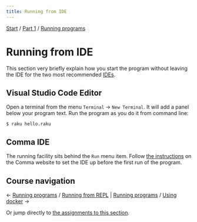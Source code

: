 ```yaml
---
title: Running from IDE
---
```


[Start](../..) / [Part 1](../../part1) / [Running programs](../)

# Running from IDE

This section very briefly explain how you start the program without leaving the IDE for the two most recommended [IDEs](../editors-and-ides).

## Visual Studio Code Editor

Open a terminal from the menu `Terminal` → `New Terminal`. It will add a panel below your program text. Run the program as you do it from command line:

    $ raku hello.raku

## Comma IDE

The running facility sits behind the `Run` menu item. Follow [the instructions](https://commaide.com/docs/running) on the Comma website to set the IDE up before the first run of the program.

## Course navigation

← [Running programs](..) / [Running from REPL](../from-repl) | [Running programs](..) / [Using docker](../using-docker) →

Or jump directly to [the assignments to this section](../assignments).
